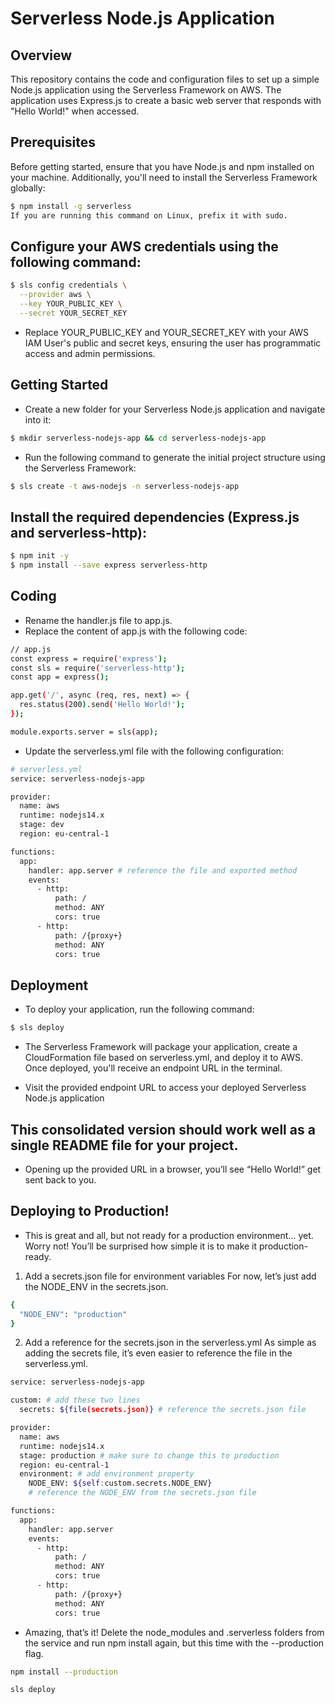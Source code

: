 # Serverless Node.js Application

## Overview

This repository contains the code and configuration files to set up a simple Node.js application using the Serverless Framework on AWS. The application uses Express.js to create a basic web server that responds with "Hello World!" when accessed.

## Prerequisites

Before getting started, ensure that you have Node.js and npm installed on your machine. Additionally, you'll need to install the Serverless Framework globally:

```bash
$ npm install -g serverless
If you are running this command on Linux, prefix it with sudo.
```

## Configure your AWS credentials using the following command:

```bash
$ sls config credentials \
  --provider aws \
  --key YOUR_PUBLIC_KEY \
  --secret YOUR_SECRET_KEY
```

- Replace YOUR_PUBLIC_KEY and YOUR_SECRET_KEY with your AWS IAM User's public and secret keys, ensuring the user has programmatic access and admin permissions.

## Getting Started
- Create a new folder for your Serverless Node.js application and navigate into it:
```bash
$ mkdir serverless-nodejs-app && cd serverless-nodejs-app
```
- Run the following command to generate the initial project structure using the Serverless Framework:
 ```bash
 $ sls create -t aws-nodejs -n serverless-nodejs-app

 ```
 ## Install the required dependencies (Express.js and serverless-http):

```bash
$ npm init -y
$ npm install --save express serverless-http

```

## Coding
- Rename the handler.js file to app.js.
- Replace the content of app.js with the following code:

```bash
// app.js
const express = require('express');
const sls = require('serverless-http');
const app = express();

app.get('/', async (req, res, next) => {
  res.status(200).send('Hello World!');
});

module.exports.server = sls(app);
```
- Update the serverless.yml file with the following configuration:
```bash
# serverless.yml
service: serverless-nodejs-app

provider:
  name: aws
  runtime: nodejs14.x
  stage: dev
  region: eu-central-1

functions:
  app:
    handler: app.server # reference the file and exported method
    events:
      - http:
          path: /
          method: ANY
          cors: true
      - http:
          path: /{proxy+}
          method: ANY
          cors: true
```

## Deployment
- To deploy your application, run the following command:

```bash
$ sls deploy
```
- The Serverless Framework will package your application, create a CloudFormation file based on serverless.yml, and deploy it to AWS. Once deployed, you'll receive an endpoint URL in the terminal.

- Visit the provided endpoint URL to access your deployed Serverless Node.js application

## This consolidated version should work well as a single README file for your project.

- Opening up the provided URL in a browser, you’ll see “Hello World!” get sent back to you.

## Deploying to Production!
- This is great and all, but not ready for a production environment… yet. Worry not! You’ll be surprised how simple it is to make it production-ready.

1. Add a secrets.json file for environment variables
For now, let’s just add the NODE_ENV in the secrets.json.

```bash
{
  "NODE_ENV": "production"
}
```

2. Add a reference for the secrets.json in the serverless.yml
As simple as adding the secrets file, it’s even easier to reference the file in the serverless.yml.

```bash
service: serverless-nodejs-app

custom: # add these two lines
  secrets: ${file(secrets.json)} # reference the secrets.json file

provider:
  name: aws
  runtime: nodejs14.x
  stage: production # make sure to change this to production
  region: eu-central-1
  environment: # add environment property
    NODE_ENV: ${self:custom.secrets.NODE_ENV} 
    # reference the NODE_ENV from the secrets.json file

functions:
  app:
    handler: app.server
    events:
      - http:
          path: /
          method: ANY
          cors: true
      - http:
          path: /{proxy+}
          method: ANY
          cors: true
```

- Amazing, that’s it! Delete the node_modules and .serverless folders from the service and run npm install again, but this time with the --production flag.

```bash
npm install --production
```

```bash
sls deploy
```